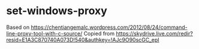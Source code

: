 # set-windows-proxy

Based on  https://chentiangemalc.wordpress.com/2012/08/24/command-line-proxy-tool-with-c-source/
Copied from https://skydrive.live.com/redir?resid=E1A3C870740A073D!540&authkey=!AJc9O90scGC_epI
